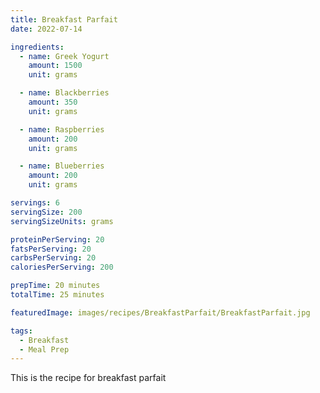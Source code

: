 ```yaml
---
title: Breakfast Parfait
date: 2022-07-14

ingredients:
  - name: Greek Yogurt
    amount: 1500
    unit: grams

  - name: Blackberries
    amount: 350
    unit: grams

  - name: Raspberries
    amount: 200
    unit: grams

  - name: Blueberries
    amount: 200
    unit: grams

servings: 6
servingSize: 200
servingSizeUnits: grams

proteinPerServing: 20
fatsPerServing: 20
carbsPerServing: 20
caloriesPerServing: 200

prepTime: 20 minutes
totalTime: 25 minutes

featuredImage: images/recipes/BreakfastParfait/BreakfastParfait.jpg

tags: 
  - Breakfast
  - Meal Prep
---
```


This is the recipe for breakfast parfait